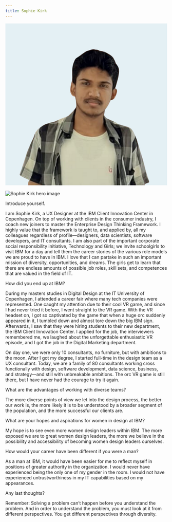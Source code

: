 ```yaml
---
title: Sophie Kirk
---
```


<grid classname="background-bleed">
<column lg="16">

<art-direction>

![Sophie Kirk card image](./608x608.png)

![Sophie Kirk hero image](./2624x1120.png)

</art-direction>

<community-lead name="Sophie Kirk" position="UX Consultant" department="IBM Client Innovation Center"></community-lead>

</column>
</grid>

<grid className="community__grid" background="gray-10">
<column sm="3" md="3" lg="3">

<span className="community__prompt">Introduce yourself.</span>

</column>

<column md="6" lg="8" offset_lg="1">

I am Sophie Kirk, a UX Designer at the IBM Client Innovation Center in Copenhagen. On top of working with clients in the consumer industry, I coach new joiners to master the Enterprise Design Thinking Framework. I highly value that the framework is taught to, and applied by, all my colleagues regardless of profile—designers, data scientists, software developers, and IT consultants. I am also part of the important corporate social responsibility initiative, Technology and Girls; we invite schoolgirls to visit IBM for a day and tell them the career stories of the various role models we are proud to have in IBM. I love that I can partake in such an important mission of diversity, opportunities, and dreams. The girls get to learn that there are endless amounts of possible job roles, skill sets, and competences that are valued in the field of IT. 

</column>
</grid>

<grid className="community__grid" background="gray-10">
<column sm="3" md="3" lg="3">

<span className="community__prompt">How did you end up at IBM?</span>

</column>

<column md="6" lg="8" offset_lg="1">

During my masters studies in Digital Design at the IT University of Copenhagen, I attended a career fair where many tech companies were represented. One caught my attention due to their cool VR game, and since I had never tried it before, I went straight to the VR game. With the VR headset on, I got so captivated by the game that when a huge orc suddenly appeared in it, I tumbled down and almost tore down the big IBM sign. Afterwards, I saw that they were hiring students to their new department, the IBM Client Innovation Center. I applied for the job, the interviewers remembered me, we laughed about the unforgettable enthusiastic VR episode, and I got the job in the Digital Marketing department. 

On day one, we were only 10 consultants, no furniture, but with ambitions to the moon. After I got my degree, I started full-time in the design team as a UX consultant. Today, we are a family of 80 consultants working cross functionally with design, software development, data science, business, and strategy—and still with unbreakable ambitions. The orc VR game is still there, but I have never had the courage to try it again.

</column>
</grid>

<grid className="community__grid" background="gray-10">
<column sm="3" md="3" lg="3">

<span className="community__prompt">What are the advantages of working with diverse teams?</span>

</column>

<column md="6" lg="8" offset_lg="1">

The more diverse points of view we let into the design process, the better our work is, the more likely it is to be understood by a broader segment of the population, and the more successful our clients are.

</column>
</grid>

<grid className="community__grid" background="gray-10">
<column sm="3" md="3" lg="3">

<span className="community__prompt">What are your hopes and aspirations for women in design at IBM?</span>

</column>

<column md="6" lg="8" offset_lg="1">

My hope is to see even more women design leaders within IBM. The more exposed we are to great women design leaders, the more we believe in the possibility and accessibility of becoming women design leaders ourselves.  

</column>
</grid>

<grid className="community__grid" background="gray-10">
<column sm="3" md="3" lg="3">

<span className="community__prompt">How would your career have been different if you were a man?</span>

</column>

<column md="6" lg="8" offset_lg="1">

As a man at IBM, it would have been easier for me to reflect myself in positions of greater authority in the organization. I would never have experienced being the only one of my gender in the room. I would not have experienced untrustworthiness in my IT capabilities based on my appearances.

</column>
</grid>

<grid className="community__grid" background="gray-10">
<column sm="3" md="3" lg="3">

<span className="community__prompt">Any last thoughts?</span>

</column>

<column md="6" lg="8" offset_lg="1">

Remember: Solving a problem can’t happen before you understand the problem. And in order to understand the problem, you must look at it from different perspectives. You get different perspectives through diversity.

</column>
</grid>
